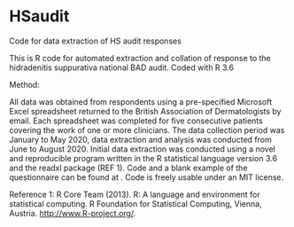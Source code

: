 # HSaudit
Code for data extraction of HS audit responses

This is R code for automated extraction and collation of response to the hidradenitis suppurativa national BAD audit. Coded with R 3.6

Method:

All data was obtained from respondents using a pre-specified Microsoft Excel spreadsheet returned to the British Association of Dermatologists by email. Each spreadsheet was completed for five consecutive patients covering the work of one or more clinicians. The data collection period was January to May 2020, data extraction and analysis was conducted from June to August 2020. Initial data extraction was conducted using a novel and reproducible program written in the R statistical language version 3.6 and the readxl package (REF 1). Code and a blank example of the questionnaire can be found at . Code is freely usable under an MIT license.

Reference 1: R Core Team (2013). R: A language and environment for statistical computing. R Foundation for Statistical Computing, Vienna, Austria. http://www.R-project.org/.
